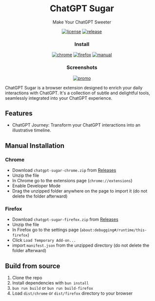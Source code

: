 <div align="center">

# ChatGPT Sugar

Make Your ChatGPT Sweeter

[![license][license-image]][license-url]
[![release][release-image]][release-url]

### Install

[![chrome][chrome-image]][chrome-url] [![firefox][firefox-image]][firefox-url]
[![manual][manual-image]][manual-url]

[license-image]: https://img.shields.io/badge/license-GPLv3.0-blue.svg
[license-url]: https://github.com/yaozhiwang/chatgpt-sugar/blob/master/LICENSE
[release-image]:
  https://img.shields.io/github/v/release/yaozhiwang/chatgpt-sugar?color=blue
[release-url]: https://github.com/yaozhiwang/chatgpt-sugar/releases/latest
[chrome-image]:
  https://img.shields.io/badge/-Chrome-brightgreen?style=for-the-badge&logo=google-chrome&logoColor=white
[chrome-url]: https://chatgptsugar.xyz/chrome?utm_source=github
[firefox-image]:
  https://img.shields.io/badge/-Firefox-orange?style=for-the-badge&logo=firefox-browser&logoColor=white
[firefox-url]: https://chatgptsugar.xyz/firefox?utm_source=github
[manual-image]:
  https://img.shields.io/badge/-Manual-lightgrey?style=for-the-badge
[manual-url]: #manual-installation

### Screenshots

[![promo][promo-image]][promo-url]

[promo-image]: http://img.youtube.com/vi/ZUZkHaTC91U/0.jpg
[promo-url]: https://www.youtube.com/watch?v=ZUZkHaTC91U

</div>

ChatGPT Sugar is a browser extension designed to enrich your daily interactions
with ChatGPT. It's a collection of subtle and delightful tools, seamlessly
integrated into your ChatGPT experience.

## Features

- ChatGPT Journey: Transform your ChatGPT interactions into an illustrative
  timeline.

## Manual Installation

### Chrome

- Download `chatgpt-sugar-chrome.zip` from
  [Releases](https://github.com/yaozhiwang/chatgpt-sugar/releases)
- Unzip the file
- In Chrome go to the extensions page (`chrome://extensions`)
- Enable Developer Mode
- Drag the unzipped folder anywhere on the page to import it (do not delete the
  folder afterward)

### Firefox

- Download `chatgpt-sugar-firefox.zip` from
  [Releases](https://github.com/yaozhiwang/chatgpt-sugar/releases)
- Unzip the file
- In Firefox go to the settings page (`about:debugging#/runtime/this-firefox`)
- Click `Load Temporary Add-on...`
- import `manifest.json` from the unzipped directory (do not delete the folder
  afterward)

## Build from source

1. Clone the repo
2. Install dependencies with `bun install`
3. `bun run build` or `bun run build-firefox`
4. Load `dist/chrome` or `dist/firefox` directory to your browser
